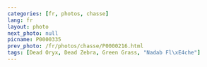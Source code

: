 ```yaml
---
categories: [fr, photos, chasse]
lang: fr
layout: photo
next_photo: null
picname: P0000335
prev_photo: /fr/photos/chasse/P0000216.html
tags: [Dead Oryx, Dead Zebra, Green Grass, "Nadab Fl\xE4che"]
---
```

